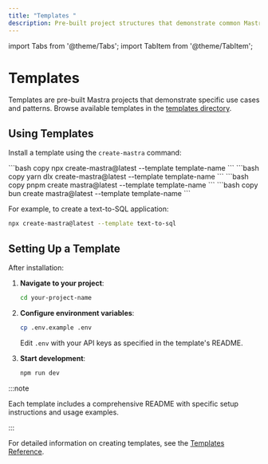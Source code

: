 ```yaml
---
title: "Templates "
description: Pre-built project structures that demonstrate common Mastra use cases and patterns
---
```


import Tabs from '@theme/Tabs';
import TabItem from '@theme/TabItem';

# Templates

Templates are pre-built Mastra projects that demonstrate specific use cases and patterns. Browse available templates in the [templates directory](https://mastra.ai/templates).

## Using Templates

Install a template using the `create-mastra` command:

<Tabs groupId="package-manager">
  <TabItem value="npx" label="npx" default>
    ```bash copy
    npx create-mastra@latest --template template-name
    ```
  </TabItem>
  <TabItem value="yarn" label="yarn">
    ```bash copy
    yarn dlx create-mastra@latest --template template-name
    ```
  </TabItem>
  <TabItem value="pnpm" label="pnpm">
    ```bash copy
    pnpm create mastra@latest --template template-name
    ```
  </TabItem>
  <TabItem value="bun" label="bun">
    ```bash copy
    bun create mastra@latest --template template-name
    ```
  </TabItem>
</Tabs>

For example, to create a text-to-SQL application:

```bash copy
npx create-mastra@latest --template text-to-sql
```

## Setting Up a Template

After installation:

1. **Navigate to your project**:

   ```bash copy
   cd your-project-name
   ```

2. **Configure environment variables**:

   ```bash copy
   cp .env.example .env
   ```

   Edit `.env` with your API keys as specified in the template's README.

3. **Start development**:
   ```bash copy
   npm run dev
   ```

:::note

Each template includes a comprehensive README with specific setup instructions and usage examples.

:::

For detailed information on creating templates, see the [Templates Reference](/docs/reference/templates/overview).
